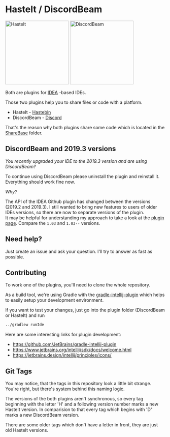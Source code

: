 # HasteIt / DiscordBeam

<p>
    <a href="./HasteIt"><img src="./img/hasteit.svg" alt="HasteIt" height="200"/></a>
    <a href="./DiscordBeam"><img src="./img/discordbeam.svg" alt="DiscordBeam" height="200"/></a>
</p>

Both are plugins for [IDEA](https://www.jetbrains.com/idea/) -based IDEs.

Those two plugins help you to share files or code with a platform.

* HasteIt - [Hastebin](https://hastebin.com/)
* DiscordBeam - [Discord](https://discord.com/)

That's the reason why both plugins share some code which is located in the [ShareBase](./ShareBase) folder.

## DiscordBeam and 2019.3 versions

_You recently upgraded your IDE to the 2019.3 version and are using DiscordBeam?_

To continue using DiscordBeam please uninstall the plugin and reinstall it. Everything should work fine now.

_Why?_

The API of the IDEA Github plugin has changed between the versions (2019.2 and 2019.3). I still wanted to bring new
features to users of older IDEs versions, so there are now to separate versions of the plugin.  
It may be helpful for understanding my approach to take a look at the 
[plugin page](https://plugins.jetbrains.com/plugin/12804-discordbeam/versions).
Compare the `1.03` and `1.03--` versions.

## Need help?

Just create an issue and ask your question. I'll try to answer as fast as possible.

## Contributing

To work one of the plugins, you'll need to clone the whole repository.

As a build tool, we're using Gradle with the 
[gradle-intellij-plugin](https://github.com/JetBrains/gradle-intellij-plugin) 
which helps to easily setup your development environment.

If you want to test your changes, just go into the plugin folder (DiscordBeam or HasteIt) and run 
```bash
../gradlew runIde
```

Here are some interesting links for plugin development:

* https://github.com/JetBrains/gradle-intellij-plugin
* https://www.jetbrains.org/intellij/sdk/docs/welcome.html
* https://jetbrains.design/intellij/principles/icons/

## Git Tags

You may notice, that the tags in this repository look a little bit strange.
You're right, but there's system behind this naming logic.

The versions of the both plugins aren't synchronous, so every tag beginning with the letter 'H' 
and a following version number marks a new HasteIt version. In comparision to that every tag 
which begins with 'D' marks a new DiscordBeam version.

There are some older tags which don't have a letter in front, they are just old HasteIt versions.
